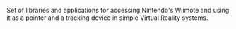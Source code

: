 Set of libraries and applications for accessing Nintendo's Wiimote and using it as a pointer and a tracking device in simple Virtual Reality systems.